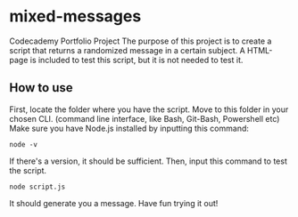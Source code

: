 # mixed-messages
Codecademy Portfolio Project
The purpose of this project is to create a script that returns a randomized message in a certain subject. 
A HTML-page is included to test this script, but it is not needed to test it.

## How to use 
First, locate the folder where you have the script.
Move to this folder in your chosen CLI. (command line interface, like Bash, Git-Bash, Powershell etc)
Make sure you have Node.js installed by inputting this command:
```
node -v
``` 
If there's a version, it should be sufficient. 
Then, input this command to test the script.
```
node script.js
```
It should generate you a message. Have fun trying it out!

